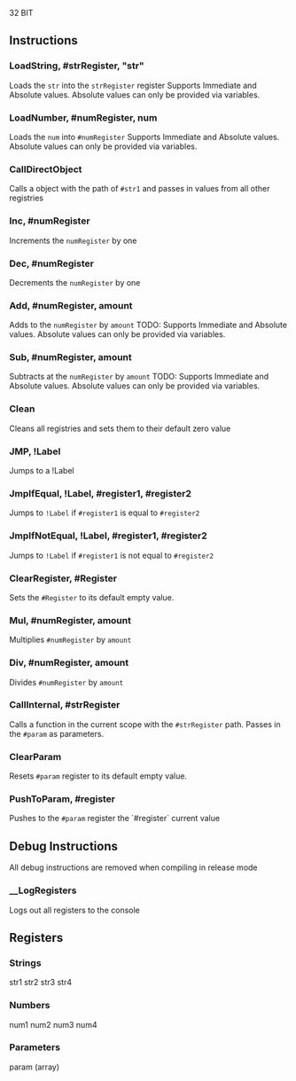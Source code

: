 32 BIT

## Instructions

### LoadString, #strRegister, "str"
Loads the `str` into the `strRegister` register
Supports Immediate and Absolute values. Absolute values can only be provided via variables.

### LoadNumber, #numRegister, num
Loads the `num` into `#numRegister`
Supports Immediate and Absolute values. Absolute values can only be provided via variables.

### CallDirectObject
Calls a object with the path of `#str1` and passes in values from all other registries

### Inc, #numRegister
Increments the `numRegister` by one

### Dec, #numRegister
Decrements the `numRegister` by one

### Add, #numRegister, amount
Adds to the `numRegister` by `amount`
TODO: Supports Immediate and Absolute values. Absolute values can only be provided via variables.

### Sub, #numRegister, amount
Subtracts at the `numRegister` by `amount`
TODO: Supports Immediate and Absolute values. Absolute values can only be provided via variables.

### Clean
Cleans all registries and sets them to their default zero value

### JMP, !Label
Jumps to a !Label

### JmpIfEqual, !Label, #register1, #register2
Jumps to `!Label` if `#register1` is equal to `#register2`

### JmpIfNotEqual, !Label, #register1, #register2
Jumps to `!Label` if `#register1` is not equal to `#register2`

### ClearRegister, #Register
Sets the `#Register` to its default empty value.

### Mul, #numRegister, amount
Multiplies `#numRegister` by `amount`

### Div, #numRegister, amount
Divides `#numRegister` by `amount`

### CallInternal, #strRegister
Calls a function in the current scope with the `#strRegister` path. 
Passes in the `#param` as parameters.

### ClearParam
Resets `#param` register to its default empty value. 

### PushToParam, #register
Pushes to the `#param` register the ´#register` current value


## Debug Instructions
All debug instructions are removed when compiling in release mode

### __LogRegisters
Logs out all registers to the console


## Registers

### Strings
str1
str2
str3
str4

### Numbers
num1
num2
num3
num4                    

### Parameters
param (array)